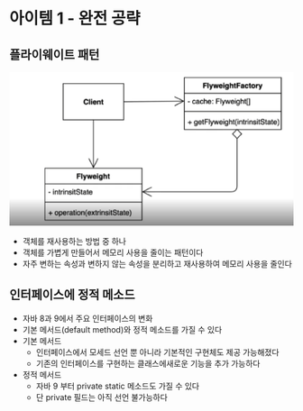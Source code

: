 # 아이템 1 - 완전 공략
## 플라이웨이트 패턴
![img.png](img.png)
* 객체를 재사용하는 방법 중 하나
* 객체를 가볍게 만들어서 메모리 사용을 줄이는 패턴이다
* 자주 변하는 속성과 변하지 않는 속성을 분리하고 재사용하여 메모리 사용을 줄인다

## 인터페이스에 정적 메소드
* 자바 8과 9에서 주요 인터페이스의 변화
* 기본 메서드(default method)와 정적 메소드를 가질 수 있다
* 기본 메서드
  * 인터페이스에서 모세드 선언 뿐 아니라 기본적인 구현체도 제공 가능해졌다
  * 기존의 인터페이스를 구현하는 클래스에새로운 기능을 추가 가능하다
* 정적 메서드
  * 자바 9 부터 private static 메소드도 가질 수 있다
  * 단 private 필드는 아직 선언 불가능하다